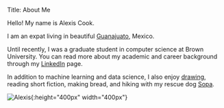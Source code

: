 Title: About Me

Hello!  My name is Alexis Cook.

I am an expat living in beautiful [Guanajuato](https://en.wikipedia.org/wiki/Guanajuato_City), Mexico. 

Until recently, I was a graduate student in computer science at Brown University.  You can read more about my academic and career background through my [LinkedIn](https://www.linkedin.com/in/alexis-cook-a6127753) page.

In addition to machine learning and data science, I also enjoy [drawing](https://alexisbcook.github.io/pages/artwork.html), reading short fiction, making bread, and hiking with my rescue dog [Sopa](https://www.instagram.com/p/BJRUrzjgJ7k/?taken-by=alexis_nubet).  

![Alexis](/images/profile.png){:height="400px" width="400px"}